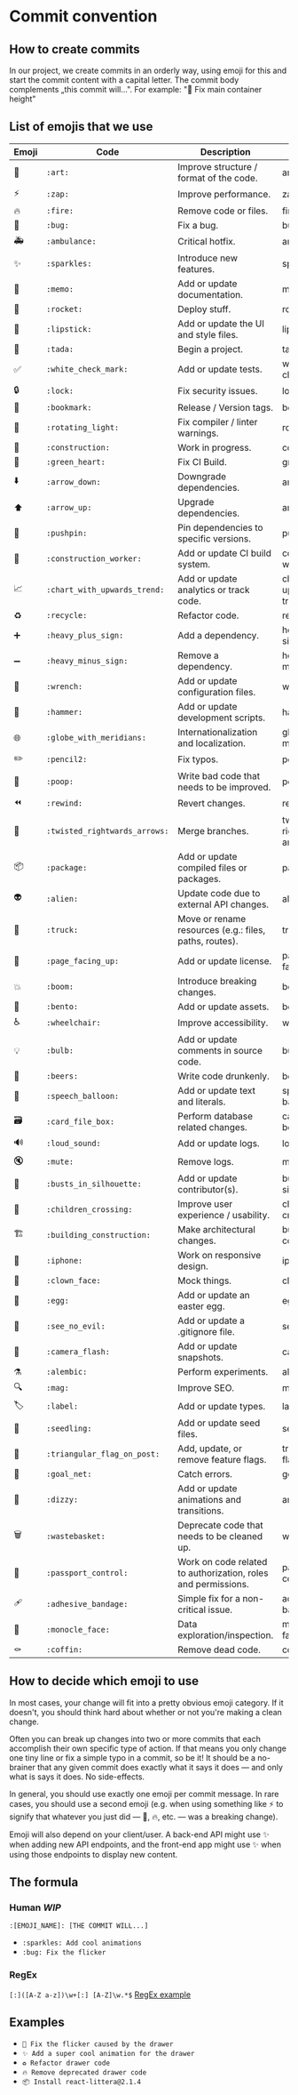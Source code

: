 # Commit convention

## How to create commits

In our project, we create commits in an orderly way, using emoji for this and start the commit content with a capital letter.
The commit body complements „this commit will...". For example: ":lipstick: Fix main container height"

## List of emojis that we use

| Emoji | Code                          | Description                                                   | Name                      |
| ----- | ----------------------------- | ------------------------------------------------------------- | ------------------------- |
| 🎨    | `:art:`                       | Improve structure / format of the code.                       | art                       |
| ⚡️   | `:zap:`                       | Improve performance.                                          | zap                       |
| 🔥    | `:fire:`                      | Remove code or files.                                         | fire                      |
| 🐛    | `:bug:`                       | Fix a bug.                                                    | bug                       |
| 🚑️   | `:ambulance:`                 | Critical hotfix.                                              | ambulance                 |
| ✨    | `:sparkles:`                  | Introduce new features.                                       | sparkles                  |
| 📝    | `:memo:`                      | Add or update documentation.                                  | memo                      |
| 🚀    | `:rocket:`                    | Deploy stuff.                                                 | rocket                    |
| 💄    | `:lipstick:`                  | Add or update the UI and style files.                         | lipstick                  |
| 🎉    | `:tada:`                      | Begin a project.                                              | tada                      |
| ✅    | `:white_check_mark:`          | Add or update tests.                                          | white-check-mark          |
| 🔒️   | `:lock:`                      | Fix security issues.                                          | lock                      |
| 🔖    | `:bookmark:`                  | Release / Version tags.                                       | bookmark                  |
| 🚨    | `:rotating_light:`            | Fix compiler / linter warnings.                               | rotating-light            |
| 🚧    | `:construction:`              | Work in progress.                                             | construction              |
| 💚    | `:green_heart:`               | Fix CI Build.                                                 | green-heart               |
| ⬇️    | `:arrow_down:`                | Downgrade dependencies.                                       | arrow-down                |
| ⬆️    | `:arrow_up:`                  | Upgrade dependencies.                                         | arrow-up                  |
| 📌    | `:pushpin:`                   | Pin dependencies to specific versions.                        | pushpin                   |
| 👷    | `:construction_worker:`       | Add or update CI build system.                                | construction-worker       |
| 📈    | `:chart_with_upwards_trend:`  | Add or update analytics or track code.                        | chart-with-upwards-trend  |
| ♻️    | `:recycle:`                   | Refactor code.                                                | recycle                   |
| ➕    | `:heavy_plus_sign:`           | Add a dependency.                                             | heavy-plus-sign           |
| ➖    | `:heavy_minus_sign:`          | Remove a dependency.                                          | heavy-minus-sign          |
| 🔧    | `:wrench:`                    | Add or update configuration files.                            | wrench                    |
| 🔨    | `:hammer:`                    | Add or update development scripts.                            | hammer                    |
| 🌐    | `:globe_with_meridians:`      | Internationalization and localization.                        | globe-with-meridians      |
| ✏️    | `:pencil2:`                   | Fix typos.                                                    | pencil2                   |
| 💩    | `:poop:`                      | Write bad code that needs to be improved.                     | poop                      |
| ⏪️   | `:rewind:`                    | Revert changes.                                               | rewind                    |
| 🔀    | `:twisted_rightwards_arrows:` | Merge branches.                                               | twisted-rightwards-arrows |
| 📦️   | `:package:`                   | Add or update compiled files or packages.                     | package                   |
| 👽️   | `:alien:`                     | Update code due to external API changes.                      | alien                     |
| 🚚    | `:truck:`                     | Move or rename resources (e.g.: files, paths, routes).        | truck                     |
| 📄    | `:page_facing_up:`            | Add or update license.                                        | page-facing-up            |
| 💥    | `:boom:`                      | Introduce breaking changes.                                   | boom                      |
| 🍱    | `:bento:`                     | Add or update assets.                                         | bento                     |
| ♿️   | `:wheelchair:`                | Improve accessibility.                                        | wheelchair                |
| 💡    | `:bulb:`                      | Add or update comments in source code.                        | bulb                      |
| 🍻    | `:beers:`                     | Write code drunkenly.                                         | beers                     |
| 💬    | `:speech_balloon:`            | Add or update text and literals.                              | speech-balloon            |
| 🗃️    | `:card_file_box:`             | Perform database related changes.                             | card-file-box             |
| 🔊    | `:loud_sound:`                | Add or update logs.                                           | loud-sound                |
| 🔇    | `:mute:`                      | Remove logs.                                                  | mute                      |
| 👥    | `:busts_in_silhouette:`       | Add or update contributor(s).                                 | busts-in-silhouette       |
| 🚸    | `:children_crossing:`         | Improve user experience / usability.                          | children-crossing         |
| 🏗️    | `:building_construction:`     | Make architectural changes.                                   | building-construction     |
| 📱    | `:iphone:`                    | Work on responsive design.                                    | iphone                    |
| 🤡    | `:clown_face:`                | Mock things.                                                  | clown-face                |
| 🥚    | `:egg:`                       | Add or update an easter egg.                                  | egg                       |
| 🙈    | `:see_no_evil:`               | Add or update a .gitignore file.                              | see-no-evil               |
| 📸    | `:camera_flash:`              | Add or update snapshots.                                      | camera-flash              |
| ⚗️    | `:alembic:`                   | Perform experiments.                                          | alembic                   |
| 🔍️   | `:mag:`                       | Improve SEO.                                                  | mag                       |
| 🏷️    | `:label:`                     | Add or update types.                                          | label                     |
| 🌱    | `:seedling:`                  | Add or update seed files.                                     | seedling                  |
| 🚩    | `:triangular_flag_on_post:`   | Add, update, or remove feature flags.                         | triangular-flag-on-post   |
| 🥅    | `:goal_net:`                  | Catch errors.                                                 | goal-net                  |
| 💫    | `:dizzy:`                     | Add or update animations and transitions.                     | animation                 |
| 🗑️    | `:wastebasket:`               | Deprecate code that needs to be cleaned up.                   | wastebasket               |
| 🛂    | `:passport_control:`          | Work on code related to authorization, roles and permissions. | passport-control          |
| 🩹    | `:adhesive_bandage:`          | Simple fix for a non-critical issue.                          | adhesive-bandage          |
| 🧐    | `:monocle_face:`              | Data exploration/inspection.                                  | monocle-face              |
| ⚰️    | `:coffin:`                    | Remove dead code.                                             | coffin                    |

## How to decide which emoji to use

In most cases, your change will fit into a pretty obvious emoji category. If it doesn't, you should think hard about whether or not you're making a clean change.

Often you can break up changes into two or more commits that each accomplish their own specific type of action. If that means you only change one tiny line or fix a simple typo in a commit, so be it! It should be a no-brainer that any given commit does exactly what it says it does — and only what is says it does. No side-effects.

In general, you should use exactly one emoji per commit message. In rare cases, you should use a second emoji (e.g. when using something like ⚡ to signify that whatever you just did — 🐛, 🔥, etc. — was a breaking change).

Emoji will also depend on your client/user. A back-end API might use ✨ when adding new API endpoints, and the front-end app might use ✨ when using those endpoints to display new content.

## The formula

### Human _WIP_

`:[EMOJI_NAME]: [THE COMMIT WILL...]`

- `:sparkles: Add cool animations`
- `:bug: Fix the flicker`

### RegEx

`[:]([A-Z a-z])\w+[:] [A-Z]\w.*$`
[RegEx example](regexr.com/5hrd4)

## Examples

- `🐛 Fix the flicker caused by the drawer`
- `✨ Add a super cool animation for the drawer`
- `♻️ Refactor drawer code`
- `🔥 Remove deprecated drawer code`
- `📦 Install react-littera@2.1.4`
